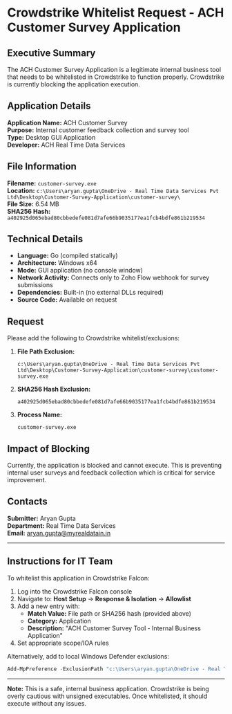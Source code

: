 # Crowdstrike Whitelist Request - ACH Customer Survey Application

## Executive Summary
The ACH Customer Survey Application is a legitimate internal business tool that needs to be whitelisted in Crowdstrike to function properly. Crowdstrike is currently blocking the application execution.

## Application Details

**Application Name:** ACH Customer Survey  
**Purpose:** Internal customer feedback collection and survey tool  
**Type:** Desktop GUI Application  
**Developer:** ACH Real Time Data Services  

## File Information

**Filename:** `customer-survey.exe`  
**Location:** `c:\Users\aryan.gupta\OneDrive - Real Time Data Services Pvt Ltd\Desktop\Customer-Survey-Application\customer-survey\`  
**File Size:** 6.54 MB  
**SHA256 Hash:** `a402925d065ebad80cbbedefe081d7afe66b9035177ea1fcb4bdfe861b219534`  

## Technical Details

- **Language:** Go (compiled statically)
- **Architecture:** Windows x64
- **Mode:** GUI application (no console window)
- **Network Activity:** Connects only to Zoho Flow webhook for survey submissions
- **Dependencies:** Built-in (no external DLLs required)
- **Source Code:** Available on request

## Request

Please add the following to Crowdstrike whitelist/exclusions:

1. **File Path Exclusion:**
   ```
   c:\Users\aryan.gupta\OneDrive - Real Time Data Services Pvt Ltd\Desktop\Customer-Survey-Application\customer-survey\customer-survey.exe
   ```

2. **SHA256 Hash Exclusion:**
   ```
   a402925d065ebad80cbbedefe081d7afe66b9035177ea1fcb4bdfe861b219534
   ```

3. **Process Name:**
   ```
   customer-survey.exe
   ```

## Impact of Blocking

Currently, the application is blocked and cannot execute. This is preventing internal user surveys and feedback collection which is critical for service improvement.

## Contacts

**Submitter:** Aryan Gupta  
**Department:** Real Time Data Services  
**Email:** aryan.gupta@myrealdatain.in  

---

## Instructions for IT Team

To whitelist this application in Crowdstrike Falcon:

1. Log into the Crowdstrike Falcon console
2. Navigate to: **Host Setup** → **Response & Isolation** → **Allowlist**
3. Add a new entry with:
   - **Match Value:** File path or SHA256 hash (provided above)
   - **Category:** Application
   - **Description:** "ACH Customer Survey Tool - Internal Business Application"
4. Set appropriate scope/IOA rules

Alternatively, add to local Windows Defender exclusions:
```powershell
Add-MpPreference -ExclusionPath "c:\Users\aryan.gupta\OneDrive - Real Time Data Services Pvt Ltd\Desktop\Customer-Survey-Application\customer-survey\customer-survey.exe"
```

---

**Note:** This is a safe, internal business application. Crowdstrike is being overly cautious with unsigned executables. Once whitelisted, it should execute without any issues.
